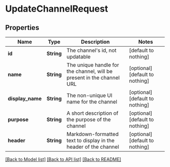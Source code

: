 # UpdateChannelRequest


## Properties
Name | Type | Description | Notes
------------ | ------------- | ------------- | -------------
**id** | **String** | The channel&#39;s id, not updatable | [default to nothing]
**name** | **String** | The unique handle for the channel, will be present in the channel URL | [optional] [default to nothing]
**display_name** | **String** | The non-unique UI name for the channel | [optional] [default to nothing]
**purpose** | **String** | A short description of the purpose of the channel | [optional] [default to nothing]
**header** | **String** | Markdown-formatted text to display in the header of the channel | [optional] [default to nothing]


[[Back to Model list]](../README.md#models) [[Back to API list]](../README.md#api-endpoints) [[Back to README]](../README.md)


